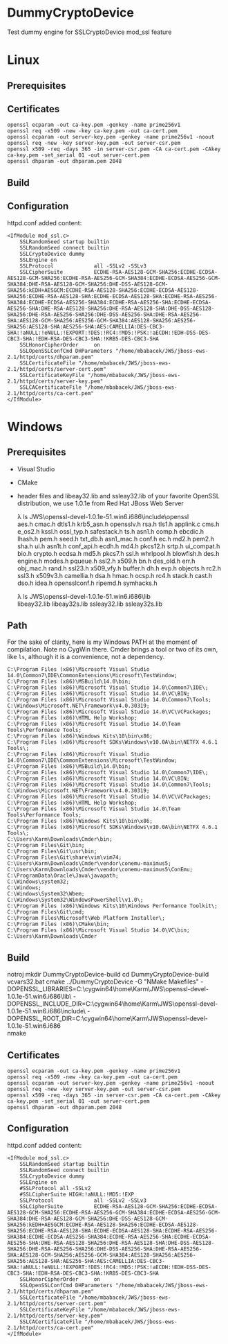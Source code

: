 # DummyCryptoDevice
Test dummy engine for SSLCryptoDevice mod_ssl feature

# Linux
## Prerequisites

## Certificates
    openssl ecparam -out ca-key.pem -genkey -name prime256v1
    openssl req -x509 -new -key ca-key.pem -out ca-cert.pem
    openssl ecparam -out server-key.pem -genkey -name prime256v1 -noout
    openssl req -new -key server-key.pem -out server-csr.pem
    openssl x509 -req -days 365 -in server-csr.pem -CA ca-cert.pem -CAkey ca-key.pem -set_serial 01 -out server-cert.pem
    openssl dhparam -out dhparam.pem 2048

## Build
    
    
## Configuration
httpd.conf added content:

    <IfModule mod_ssl.c>
        SSLRandomSeed startup builtin
        SSLRandomSeed connect builtin
        SSLCryptoDevice dummy
        SSLEngine on
        SSLProtocol             all -SSLv2 -SSLv3
        SSLCipherSuite          ECDHE-RSA-AES128-GCM-SHA256:ECDHE-ECDSA-AES128-GCM-SHA256:ECDHE-RSA-AES256-GCM-SHA384:ECDHE-ECDSA-AES256-GCM-SHA384:DHE-RSA-AES128-GCM-SHA256:DHE-DSS-AES128-GCM-SHA256:kEDH+AESGCM:ECDHE-RSA-AES128-SHA256:ECDHE-ECDSA-AES128-SHA256:ECDHE-RSA-AES128-SHA:ECDHE-ECDSA-AES128-SHA:ECDHE-RSA-AES256-SHA384:ECDHE-ECDSA-AES256-SHA384:ECDHE-RSA-AES256-SHA:ECDHE-ECDSA-AES256-SHA:DHE-RSA-AES128-SHA256:DHE-RSA-AES128-SHA:DHE-DSS-AES128-SHA256:DHE-RSA-AES256-SHA256:DHE-DSS-AES256-SHA:DHE-RSA-AES256-SHA:AES128-GCM-SHA256:AES256-GCM-SHA384:AES128-SHA256:AES256-SHA256:AES128-SHA:AES256-SHA:AES:CAMELLIA:DES-CBC3-SHA:!aNULL:!eNULL:!EXPORT:!DES:!RC4:!MD5:!PSK:!aECDH:!EDH-DSS-DES-CBC3-SHA:!EDH-RSA-DES-CBC3-SHA:!KRB5-DES-CBC3-SHA
        SSLHonorCipherOrder     on
        SSLOpenSSLConfCmd DHParameters "/home/mbabacek/JWS/jboss-ews-2.1/httpd/certs/dhparam.pem"
        SSLCertificateFile "/home/mbabacek/JWS/jboss-ews-2.1/httpd/certs/server-cert.pem"
        SSLCertificateKeyFile "/home/mbabacek/JWS/jboss-ews-2.1/httpd/certs/server-key.pem"
        SSLCACertificateFile "/home/mbabacek/JWS/jboss-ews-2.1/httpd/certs/ca-cert.pem"
    </IfModule>

# Windows
## Prerequisites
 * Visual Studio
 * CMake
 * header files and libeay32.lib and ssleay32.lib of your favorite OpenSSL distribution, we use 1.0.1e from Red Hat JBoss Web Server

    λ ls JWS\openssl-devel-1.0.1e-51.win6.i686\include\openssl\
    aes.h       cmac.h      dtls1.h   krb5_asn.h     opensslv.h  rsa.h        tls1.h
    applink.c   cms.h       e_os2.h   kssl.h         ossl_typ.h  safestack.h  ts.h
    asn1.h      comp.h      ebcdic.h  lhash.h        pem.h       seed.h       txt_db.h
    asn1_mac.h  conf.h      ec.h      md2.h          pem2.h      sha.h        ui.h
    asn1t.h     conf_api.h  ecdh.h    md4.h          pkcs12.h    srtp.h       ui_compat.h
    bio.h       crypto.h    ecdsa.h   md5.h          pkcs7.h     ssl.h        whrlpool.h
    blowfish.h  des.h       engine.h  modes.h        pqueue.h    ssl2.h       x509.h
    bn.h        des_old.h   err.h     obj_mac.h      rand.h      ssl23.h      x509_vfy.h
    buffer.h    dh.h        evp.h     objects.h      rc2.h       ssl3.h       x509v3.h
    camellia.h  dsa.h       hmac.h    ocsp.h         rc4.h       stack.h
    cast.h      dso.h       idea.h    opensslconf.h  ripemd.h    symhacks.h

    λ ls JWS\openssl-devel-1.0.1e-51.win6.i686\lib\
    libeay32.lib  libeay32s.lib  ssleay32.lib  ssleay32s.lib
    
## Path

For the sake of clarity, here is my Windows PATH at the moment of compilation. Note no CygWin there. Cmder brings a tool or two of its own, like ```ls```, although it is a convenience, not a dependency.

    C:\Program Files (x86)\Microsoft Visual Studio 14.0\Common7\IDE\CommonExtensions\Microsoft\TestWindow;
    C:\Program Files (x86)\MSBuild\14.0\bin;
    C:\Program Files (x86)\Microsoft Visual Studio 14.0\Common7\IDE\;
    C:\Program Files (x86)\Microsoft Visual Studio 14.0\VC\BIN;
    C:\Program Files (x86)\Microsoft Visual Studio 14.0\Common7\Tools;
    C:\Windows\Microsoft.NET\Framework\v4.0.30319;
    C:\Program Files (x86)\Microsoft Visual Studio 14.0\VC\VCPackages;
    C:\Program Files (x86)\HTML Help Workshop;
    C:\Program Files (x86)\Microsoft Visual Studio 14.0\Team Tools\Performance Tools;
    C:\Program Files (x86)\Windows Kits\10\bin\x86;
    C:\Program Files (x86)\Microsoft SDKs\Windows\v10.0A\bin\NETFX 4.6.1 Tools\;
    C:\Program Files (x86)\Microsoft Visual Studio 14.0\Common7\IDE\CommonExtensions\Microsoft\TestWindow;
    C:\Program Files (x86)\MSBuild\14.0\bin;
    C:\Program Files (x86)\Microsoft Visual Studio 14.0\Common7\IDE\;
    C:\Program Files (x86)\Microsoft Visual Studio 14.0\VC\BIN;
    C:\Program Files (x86)\Microsoft Visual Studio 14.0\Common7\Tools;
    C:\Windows\Microsoft.NET\Framework\v4.0.30319;
    C:\Program Files (x86)\Microsoft Visual Studio 14.0\VC\VCPackages;
    C:\Program Files (x86)\HTML Help Workshop;
    C:\Program Files (x86)\Microsoft Visual Studio 14.0\Team Tools\Performance Tools;
    C:\Program Files (x86)\Windows Kits\10\bin\x86;
    C:\Program Files (x86)\Microsoft SDKs\Windows\v10.0A\bin\NETFX 4.6.1 Tools\;
    C:\Users\Karm\Downloads\Cmder\bin;
    C:\Program Files\Git\bin;
    C:\Program Files\Git\usr\bin;
    C:\Program Files\Git\share\vim\vim74;
    C:\Users\Karm\Downloads\Cmder\vendor\conemu-maximus5;
    C:\Users\Karm\Downloads\Cmder\vendor\conemu-maximus5\ConEmu;
    C:\ProgramData\Oracle\Java\javapath;
    C:\Windows\system32;
    C:\Windows;
    C:\Windows\System32\Wbem;
    C:\Windows\System32\WindowsPowerShell\v1.0\;
    C:\Program Files (x86)\Windows Kits\10\Windows Performance Toolkit\;
    C:\Program Files\Git\cmd;
    C:\Program Files\Microsoft\Web Platform Installer\;
    C:\Program Files (x86)\CMake\bin;
    C:\Program Files (x86)\Microsoft Visual Studio 14.0\VC\bin;
    C:\Users\Karm\Downloads\Cmder


## Build
notroj
    mkdir DummyCryptoDevice-build
    cd DummyCryptoDevice-build
    vcvars32.bat
    cmake ../DummyCryptoDevice -G "NMake Makefiles" -DOPENSSL_LIBRARIES=C:\cygwin64\home\Karm\JWS\openssl-devel-1.0.1e-51.win6.i686\lib\ -DOPENSSL_INCLUDE_DIR=C:\cygwin64\home\Karm\JWS\openssl-devel-1.0.1e-51.win6.i686\include\  -DOPENSSL_ROOT_DIR=C:\cygwin64\home\Karm\JWS\openssl-devel-1.0.1e-51.win6.i686\
    nmake


## Certificates
    openssl ecparam -out ca-key.pem -genkey -name prime256v1
    openssl req -x509 -new -key ca-key.pem -out ca-cert.pem
    openssl ecparam -out server-key.pem -genkey -name prime256v1 -noout
    openssl req -new -key server-key.pem -out server-csr.pem
    openssl x509 -req -days 365 -in server-csr.pem -CA ca-cert.pem -CAkey ca-key.pem -set_serial 01 -out server-cert.pem
    openssl dhparam -out dhparam.pem 2048

## Configuration
httpd.conf added content:

    <IfModule mod_ssl.c>
        SSLRandomSeed startup builtin
        SSLRandomSeed connect builtin
        SSLCryptoDevice dummy
        SSLEngine on
        #SSLProtocol all -SSLv2
        #SSLCipherSuite HIGH:!aNULL:!MD5:!EXP
        SSLProtocol             all -SSLv2 -SSLv3
        SSLCipherSuite          ECDHE-RSA-AES128-GCM-SHA256:ECDHE-ECDSA-AES128-GCM-SHA256:ECDHE-RSA-AES256-GCM-SHA384:ECDHE-ECDSA-AES256-GCM-SHA384:DHE-RSA-AES128-GCM-SHA256:DHE-DSS-AES128-GCM-SHA256:kEDH+AESGCM:ECDHE-RSA-AES128-SHA256:ECDHE-ECDSA-AES128-SHA256:ECDHE-RSA-AES128-SHA:ECDHE-ECDSA-AES128-SHA:ECDHE-RSA-AES256-SHA384:ECDHE-ECDSA-AES256-SHA384:ECDHE-RSA-AES256-SHA:ECDHE-ECDSA-AES256-SHA:DHE-RSA-AES128-SHA256:DHE-RSA-AES128-SHA:DHE-DSS-AES128-SHA256:DHE-RSA-AES256-SHA256:DHE-DSS-AES256-SHA:DHE-RSA-AES256-SHA:AES128-GCM-SHA256:AES256-GCM-SHA384:AES128-SHA256:AES256-SHA256:AES128-SHA:AES256-SHA:AES:CAMELLIA:DES-CBC3-SHA:!aNULL:!eNULL:!EXPORT:!DES:!RC4:!MD5:!PSK:!aECDH:!EDH-DSS-DES-CBC3-SHA:!EDH-RSA-DES-CBC3-SHA:!KRB5-DES-CBC3-SHA
        SSLHonorCipherOrder     on
        SSLOpenSSLConfCmd DHParameters "/home/mbabacek/JWS/jboss-ews-2.1/httpd/certs/dhparam.pem"
        SSLCertificateFile "/home/mbabacek/JWS/jboss-ews-2.1/httpd/certs/server-cert.pem"
        SSLCertificateKeyFile "/home/mbabacek/JWS/jboss-ews-2.1/httpd/certs/server-key.pem"
        SSLCACertificateFile "/home/mbabacek/JWS/jboss-ews-2.1/httpd/certs/ca-cert.pem"
    </IfModule>
